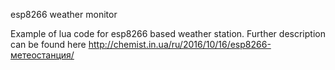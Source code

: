 esp8266 weather monitor

Example of lua code for esp8266 based weather station. Further description can be found here
 http://chemist.in.ua/ru/2016/10/16/esp8266-метеостанция/
